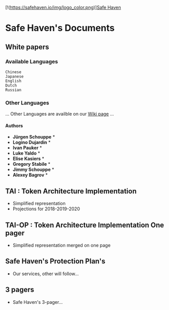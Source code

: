[!(https://safehaven.io/img/logo_color.png)][Safe Haven](https://safehaven.io/)

# Safe Haven's Documents

## White papers
### Available Languages

```
Chinese
Japanese
English
Dutch
Russian
```

### Other Languages

...
Other Languages are availble on our [Wiki page](https://wiki.safehaven.io) 
...

#### Authors

* **Jürgen Schouppe** *
* **Logino Dujardin** *
* **Ivan Pauker** *
* **Luke Yaldo** *
* **Elise Kasiers** *
* **Gregory Stabile** *
* **Jimmy Schouppe** *
* **Alexey Bagrov** *

## TAI : Token Architecture Implementation 

* Simplified representation
* Projections for 2018-2019-2020

## TAI-OP : Token Architecture Implementation One pager

* Simplified representation merged on one page

## Safe Haven's Protection Plan's

* Our services, other will follow...

## 3 pagers

* Safe Haven's 3-pager...
